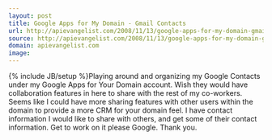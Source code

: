 ```yaml
---
layout: post
title: Google Apps for My Domain - Gmail Contacts
url: http://apievangelist.com/2008/11/13/google-apps-for-my-domain-gmail-contacts/
source: http://apievangelist.com/2008/11/13/google-apps-for-my-domain-gmail-contacts/
domain: apievangelist.com
image: 
---
```

{% include JB/setup %}Playing around and organizing my Google Contacts under my Google Apps for Your Domain account. Wish they would have collaboration features in here to share with the rest of my co-workers. 
Seems like I could have more sharing features with other users within the domain to provide a more CRM for your domain feel.
I have contact information I would like to share with others, and get some of their contact information.
Get to work on it please Google. Thank you.